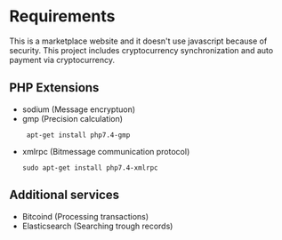 
# Requirements
This is a marketplace website and it doesn't use javascript because of security.
This project includes cryptocurrency synchronization and auto payment via cryptocurrency.

## PHP Extensions
-  sodium   (Message encryptuon)
-  gmp (Precision calculation)
   ```
    apt-get install php7.4-gmp
    ```
-  xmlrpc (Bitmessage communication protocol)
   ```
   sudo apt-get install php7.4-xmlrpc
   ```

## Additional services
- Bitcoind (Processing transactions)
- Elasticsearch (Searching trough records)
